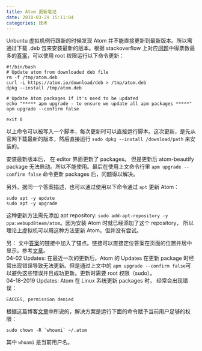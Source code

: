 ```yaml
---
title: Atom 更新笔记
date: 2018-03-29 15:11:04
categories: 技术
---
```


Unbuntu 虚拟机例行跟新的时候发现 Atom 并不能直接更新到最新版本。所以需通过下载 .deb 包来安装最新的版本。根据 stackoverflow 上对应[问题][1]中得票数最多的[答案][2]，可以使用 root 权限运行以下命令更新：
~~~~{bash}
#!/bin/bash
# Update atom from downloaded deb file
rm -f /tmp/atom.deb
curl -L https://atom.io/download/deb > /tmp/atom.deb
dpkg --install /tmp/atom.deb

# Update Atom packages if it's need to be updated
echo "***** apm upgrade - to ensure we update all apm packages *****"
apm upgrade --confirm false

exit 0
~~~~

以上命令可以被写入一个脚本，每次更新时可以直接运行脚本。这次更新，是先从官网下载最新的版本，然后直接运行 `sudo dpkg --install /download/path` 来安装的。

安装最新版本后， 在 editor 界面更新了 packages。 但是更新后 atom-beautify package 无法启动。所以不能使用。最后在使用上文命令行里 `apm upgrade --comfirm false` 命令更新 packages 后，问题得以解决。

另外，据同一个答案描述，也可以通过使用以下命令通过 `apt` 更新 Atom：
~~~~{bash}
sudo apt -y update
sudo apt -y upgrade
~~~~
这种更新方法需先添加 apt repository: `sudo add-apt-repository -y ppa:webupd8team/atom`。因为安装 Atom 时就已经添加了这个 repository， 所以理论上虚拟机可以用这种方法更新 Atom。但并没有尝试。

另：
文中[答案][2]的链接中加入了锚点。链接可以直接定位答案在页面的位置并居中显示。参考[文章][3]。
<br/>
04-02 Updates:
在最近一次的更新后，Atom 的 Updates 在更新 package 时经常出现错误导致无法更新。但是通过上文中的 `apm upgrade --confirm false`可以避免这些错误并且成功更新。更新时需要 root 权限（sudo）。
<br/>
04-18-2019 Updates:
Atom 在 Linux 系统更新 packages 时， 经常会出现错误：
~~~~{bash}
EACCES, permission denied
~~~~
根据这篇博客[文章][4]中所说的，解决方案是运行下面的命令赋予当前用户足够的权限：
~~~~{bash}
sudo chown -R `whoami` ~/.atom
~~~~
其中 `whoami` 是当前用户名。


[1]: https://stackoverflow.com/questions/24741996/how-to-upgrade-atom-editor-on-linux
[2]: https://stackoverflow.com/questions/24741996/how-to-upgrade-atom-editor-on-linux#26759982
[3]: http://blog.sina.com.cn/s/blog_a45997290101lesd.html
[4]: https://joshhighland.com/2017/07/12/atom-ide-eacces-permission-denied-error-message/
